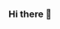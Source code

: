### Hi there 👋

<!--

Here are some ideas to get you started:

-  I’m currently working on ...
###  &nbsp;About Me

💡 &nbsp;I like to explore new technologies and develop software solutions.\
🎓 &nbsp;I'm was a software engineer graduate.\
🔭 I'm currently working on ronix website
👨🏻‍💻 I’m currently learning machine learning
🌱 &nbsp;I'm Interested in building web apps and heavily interested in any form of iot & machine learning.\
✍️ &nbsp;In my free time, I pursue Martial Arts and Hiking and video games.\
✉️ &nbsp;You can shoot me an email at mina.qolizadeh@hotmail.com! I'll try to respond as soon as I can.\
📄 &nbsp;Please have a look at my [LinkedIn](https://www.linkedin.com/in/mina-qolizadeh-94a935117/) for more details about me.

<img alt="Night Coding" src="https://raw.githubusercontent.com/AVS1508/AVS1508/master/assets/Night-Coding.gif" align="right"/>

### 🛠 &nbsp;Tech Stack

![HTML5](https://img.shields.io/badge/-HTML5-05122A?style=flat&logo=HTML5)&nbsp;
![CSS](https://img.shields.io/badge/-CSS-05122A?style=flat&logo=CSS3&logoColor=1572B6)&nbsp;
![Sass](https://img.shields.io/badge/-Sass-05122A?style=flat&logo=Sass)&nbsp;
![ts](https://badgen.net/badge/-/TypeScript?icon=typescript&label&labelColor=blue&color=555555)
![JavaScript](https://img.shields.io/badge/-JavaScript-05122A?style=flat&logo=javascript)&nbsp;
![React](https://img.shields.io/badge/-React-05122A?style=flat&logo=react)&nbsp;
![Nextjs](https://img.shields.io/badge/-Nextjs-05122A?style=flat&logo=Nestjs)&nbsp;
![Docker](https://img.shields.io/badge/-Docker-05122A?style=flat&logo=Docker)&nbsp;
![Git](https://img.shields.io/badge/-Git-05122A?style=flat&logo=git)&nbsp;
![GitHub](https://img.shields.io/badge/-GitHub-05122A?style=flat&logo=github)&nbsp;
![Visual Studio Code](https://img.shields.io/badge/-Visual%20Studio%20Code-05122A?style=flat&logo=visual-studio-code&logoColor=007ACC)&nbsp;
![Python](https://img.shields.io/badge/-Python-05122A?style=flat&logo=react)&nbsp;

### ⚙️ &nbsp;GitHub Analytics

<p align="center">
<a href="https://github.com/minayekta">
  <img height="180em" src="https://github-readme-stats-eight-theta.vercel.app/api?username=minayekta&show_icons=true&theme=algolia&include_all_commits=true&count_private=true"/>
  <img height="180em" src="https://github-readme-stats-eight-theta.vercel.app/api/top-langs/?username=minayekta&layout=compact&langs_count=8&theme=algolia]"/>
</a>
</p>

<!-- ### 🤝🏻 &nbsp;Connect with Me

